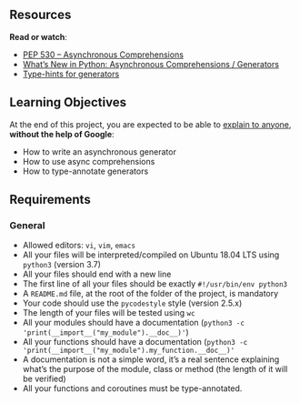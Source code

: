 Resources
---------

**Read or watch**:

*   [PEP 530 – Asynchronous Comprehensions](/rltoken/UFCR8qW3nHmEDZZaHqXL7Q "PEP 530 -- Asynchronous Comprehensions")
*   [What’s New in Python: Asynchronous Comprehensions / Generators](/rltoken/PAGwxZUyVGBR8EMFGGNnGg "What’s New in Python: Asynchronous Comprehensions / Generators")
*   [Type-hints for generators](/rltoken/SAxOMI925qJrJVGmZ0JBNw "Type-hints for generators")

Learning Objectives
-------------------

At the end of this project, you are expected to be able to [explain to anyone](/rltoken/7bPmbDGSheZBV1GZtaNBXg "explain to anyone"), **without the help of Google**:

*   How to write an asynchronous generator
*   How to use async comprehensions
*   How to type-annotate generators

Requirements
------------

### General

*   Allowed editors: `vi`, `vim`, `emacs`
*   All your files will be interpreted/compiled on Ubuntu 18.04 LTS using `python3` (version 3.7)
*   All your files should end with a new line
*   The first line of all your files should be exactly `#!/usr/bin/env python3`
*   A `README.md` file, at the root of the folder of the project, is mandatory
*   Your code should use the `pycodestyle` style (version 2.5.x)
*   The length of your files will be tested using `wc`
*   All your modules should have a documentation (`python3 -c 'print(__import__("my_module").__doc__)'`)
*   All your functions should have a documentation (`python3 -c 'print(__import__("my_module").my_function.__doc__)'`
*   A documentation is not a simple word, it’s a real sentence explaining what’s the purpose of the module, class or method (the length of it will be verified)
*   All your functions and coroutines must be type-annotated.
